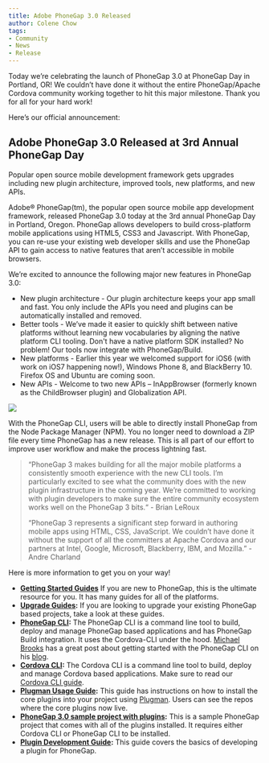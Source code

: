 ```yaml
---
title: Adobe PhoneGap 3.0 Released
author: Colene Chow
tags:
- Community
- News
- Release
---
```


Today we’re celebrating the launch of PhoneGap 3.0 at PhoneGap Day in Portland, OR!  We couldn’t have done it without the entire PhoneGap/Apache Cordova community working together to hit this major milestone. Thank you for all for your hard work!

Here’s our official announcement:

## Adobe PhoneGap 3.0 Released at 3rd Annual PhoneGap Day

Popular open source mobile development framework gets upgrades including new plugin architecture, improved tools, new platforms, and new APIs.

Adobe® PhoneGap(tm), the popular open source mobile app development framework,  released PhoneGap 3.0 today at the 3rd annual PhoneGap Day in Portland, Oregon.
PhoneGap allows developers to build cross-platform mobile applications using HTML5, CSS3 and Javascript. With PhoneGap, you can re-use your existing web developer skills and use the PhoneGap API to gain access to native features that aren’t accessible in mobile browsers.

We’re excited to announce the following major new features in PhoneGap 3.0:

- New plugin architecture - Our plugin architecture keeps your app small and fast. You only include the APIs you need and plugins can be automatically installed and removed.
- Better tools - We’ve made it easier to quickly shift between native platforms without learning new vocabularies by aligning the native platform CLI tooling. Don't have a native platform SDK installed? No problem! Our tools now integrate with PhoneGap/Build.
- New platforms - Earlier this year we welcomed support for iOS6 (with work on iOS7 happening now!), Windows Phone 8, and BlackBerry 10. Firefox OS and Ubuntu are coming soon.
- New APIs - Welcome to two new APIs – InAppBrowser (formerly known as the ChildBrowser plugin) and Globalization API.

![](/blog/uploads/2013-06/cordova_plugin_diagram.png)

With the PhoneGap CLI, users will be able to directly install PhoneGap from the Node Package Manager (NPM). You no longer need to download a ZIP file every time PhoneGap has a new release. This is all part of our effort to improve user workflow and make the process lightning fast.

> “PhoneGap 3 makes building for all the major mobile platforms a consistently smooth experience with the new CLI tools. I’m particularly excited to see what the community does with the new plugin infrastructure in the coming year. We’re committed to working with plugin developers to make sure the entire community ecosystem works well on the PhoneGap 3 bits.“ - Brian LeRoux
>
> “PhoneGap 3 represents a significant step forward in authoring mobile apps using HTML, CSS, JavaScript. We couldn’t have done it without the support of all the committers at Apache Cordova and our partners at Intel, Google, Microsoft, Blackberry, IBM, and Mozilla.” - Andre Charland

Here is more information to get you on your way!

- **[Getting Started Guides](http://docs.phonegap.com/en/edge/guide_platforms_index.md.html#Platform%20Guides)** If you are new to PhoneGap, this is the ultimate resource for you. It has many guides for all of the platforms.
- **[Upgrade Guides](http://docs.phonegap.com/en/edge/guide_upgrading_index.md.html#Upgrading%20Guides):**  If you are looking to upgrade your existing PhoneGap based projects, take a look at these guides.
- **[PhoneGap CLI](https://github.com/mwbrooks/phonegap-cli/):** The PhoneGap CLI is a command line tool to build, deploy and manage PhoneGap based applications and has PhoneGap Build integration. It uses the Cordova-CLI under the hood. [Michael Brooks](https://twitter.com/mwbrooks) has a great post about getting started with the PhoneGap CLI on his [blog](http://log.michaelbrooks.ca/post/phonegap-cli-preview).
- **[Cordova CLI](https://github.com/apache/cordova-cli/):** The Cordova CLI is a command line tool to build, deploy and manage Cordova based applications. Make sure to read our [Cordova CLI guide](http://docs.phonegap.com/en/edge/guide_cli_index.md.html#The%20Cordova%20Command-line%20Interface).
- **[Plugman Usage Guide](http://cordova.apache.org/docs/en/edge/plugin_ref_plugman.md.html):** This guide has instructions on how to install the core plugins into your project using [Plugman](https://github.com/apache/cordova-plugman/). Users can see the repos where the core plugins now live.
- **[PhoneGap 3.0 sample project  with plugins](https://github.com/phonegap/phonegap-2-style-3/):** This is a sample PhoneGap project that comes with all of the plugins installed. It requires either Cordova CLI or PhoneGap CLI to be installed.
- **[Plugin Development Guide](http://docs.phonegap.com/en/edge/guide_plugins_index.md.html#Plugin%20Development%20Guide):** This guide covers the basics of developing a plugin for PhoneGap.
